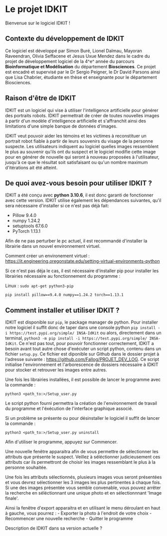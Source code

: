 # Le projet IDKIT 

Bienvenue sur le logiciel IDKIT !

## Contexte du développement de IDKIT
Ce logiciel est développé par Simon Buré, Lionel Dalmau, Mayoran Raveendran, Olivia Seffacene et Jesus Uxue Mendez dans le cadre du projet de développement logiciel de la 4^e^ année du parcours **Bioinformatique et Modélisation** du département **Biosciences**. Ce projet est encadré et supervisé par le Dr Sergio Peigner, le Dr David Parsons ainsi que Lisa Chabrier, étudiante en thèse et enseignante pour le département Biosciences.

## Raison d'être de IDKIT
IDKIT est un logiciel qui vise à utiliser l'intelligence artificielle pour générer des portraits robots. IDKIT permettrait de créer de toutes nouvelles images à partir d'un modèle d'intelligence artificielle et s'affranchit ainsi des limitations d'une simple banque de données d'images.

IDKIT veut pouvoir aider les témoins et les victimes à reconstituer un portrait robot fiable à partir de leurs souvenirs du visage de la personne suspecte. Les utilisateurs indiquent au logiciel quelles images ressemblent le plus au souvenir qu'ils ont du suspect et le logiciel modifie cette image pour en générer de nouvelle qui seront à nouveau proposées à l'utilisateur, jusqu'à ce que le résultat soit satisfaisant ou qu'un nombre maximum d'itérations ait été atteint.

## De quoi avez-vous besoin pour utiliser IDKIT ?
IDKIT a été conçu avec **python 3.10.6**, il est donc garanti de fonctionner avec cette version. IDKIT utilise également les dépendances suivantes, qu'il sera nécessaire d'installer si ce n'est pas déjà fait:
 - Pillow 9.4.0
 - numpy 1.24.2
 - setuptools 67.6.0 
 - PyTorch 1.13.1

Afin de ne pas perturber le pc actuel, il est recommandé d'installer la librairie dans un nouvel environnement virtuel.

Comment créer un environement virtuel : https://it.engineering.oregonstate.edu/setting-virtual-environments-python

Si ce n'est pas déja le cas, il est nécessaire d'installer pip pour installer les librairies nécessaire au fonctionnement du programme :

Linux : `sudo apt-get python3-pip `

`pip install pillow==9.4.0 numpy==1.24.2 torch==1.13.1`

## Comment installer et utiliser IDKIT ?
IDKIT est disponible sur `pip`, le package manager de python. Pour installer notre logiciel il suffit donc de taper dans une console python `pip install -i https://test.pypi.org/simple/ INSA-IdKit` ou alors, directement dans un terminal, `python3 -m pip install -i https://test.pypi.org/simple/ INSA-IdKit`. Ce n'est pas tout, pour pouvoir fonctionner correctement, IDKIT a besoin avant tout autre chose d'exécuter un script python, contenu dans un fichier `setup.py`. Ce fichier est diponible sur Github dans le dossier projet à l'adresse suivante : https://github.com/Fallog/PROJET_DEV_LOG. Ce script initialise l'environnement et l'arborescence de dossiers nécessaire à IDKIT pour stocker et retrouver les images entre autres.

Une fois les librairies installées, il est possible de lancer le programme avec la commande :

`python3 <path_to:>/Setup_user.py`

Le script python fourni permettra la création de l'environnement de travail du programme et l'éxécution de l'interface graphique associé.

Si un problème se présente ou pour désinstaller le logiciel il suffit de lancer la commande :

`python3 <path_to:>/Setup_user.py uninstall`

Afin d'utiliser le programme, appuyez sur Commencer.

Une nouvelle fenêtre apparaitra afin de vous permettre de sélectionner les attributs que présente le suspect. 
Veillez à séléctionner judicieusement ces attributs car ils permettront de choisir les images ressemblant le plus à la personne souhaitée. 

Une fois les attributs sélectionnés, plusieurs images vous seront présentées et vous devrez sélectionner les 3 images les plus pertinentes à chaque fois. 
Si une des images présentée vous semble convenable, vous pouvez arrêter la recherche en séléctionnant une unique photo et en sélectionnnant 'Image finale'. 

Ainsi la fenêtre d'export apparaitra et en utilisant le menu déroulant en haut à gauche, vous pourrez :
    - Exporter la photo à l'endroit de votre choix
    - Recommencer une nouvelle recherche 
    - Quitter le programme

Description de IDKIT dans sa version actuelle ?

